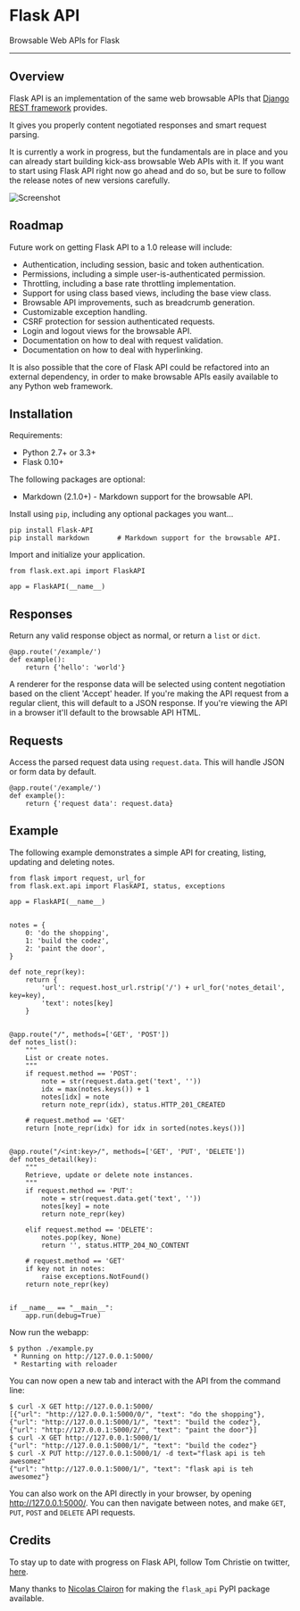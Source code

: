 # Flask API

Browsable Web APIs for Flask

---

## Overview

Flask API is an implementation of the same web browsable APIs that [Django REST framework][django-rest-framework] provides.

It gives you properly content negotiated responses and smart request parsing.

It is currently a work in progress, but the fundamentals are in place and you can already start building kick-ass browsable Web APIs with it.  If you want to start using Flask API right now go ahead and do so, but be sure to follow the release notes of new versions carefully.

![Screenshot](screenshot.png)

## Roadmap

Future work on getting Flask API to a 1.0 release will include:

* Authentication, including session, basic and token authentication.
* Permissions, including a simple user-is-authenticated permission.
* Throttling, including a base rate throttling implementation.
* Support for using class based views, including the base view class.
* Browsable API improvements, such as breadcrumb generation.
* Customizable exception handling.
* CSRF protection for session authenticated requests.
* Login and logout views for the browsable API.
* Documentation on how to deal with request validation.
* Documentation on how to deal with hyperlinking.

It is also possible that the core of Flask API could be refactored into an external dependency, in order to make browsable APIs easily available to any Python web framework.

## Installation

Requirements:

* Python 2.7+ or 3.3+
* Flask 0.10+

The following packages are optional:

* Markdown (2.1.0+) - Markdown support for the browsable API.

Install using `pip`,  including any optional packages you want...

    pip install Flask-API
    pip install markdown       # Markdown support for the browsable API.

Import and initialize your application.

    from flask.ext.api import FlaskAPI

    app = FlaskAPI(__name__)

## Responses

Return any valid response object as normal, or return a `list` or `dict`.

    @app.route('/example/')
    def example():
        return {'hello': 'world'}

A renderer for the response data will be selected using content negotiation based on the client 'Accept' header. If you're making the API request from a regular client, this will default to a JSON response. If you're viewing the API in a browser it'll default to the browsable API HTML. 

## Requests

Access the parsed request data using `request.data`.  This will handle JSON or form data by default.

    @app.route('/example/')
    def example():
        return {'request data': request.data}

## Example

The following example demonstrates a simple API for creating, listing, updating and deleting notes.

	from flask import request, url_for
	from flask.ext.api import FlaskAPI, status, exceptions
	
	app = FlaskAPI(__name__)
	
	
	notes = {
	    0: 'do the shopping',
	    1: 'build the codez',
	    2: 'paint the door',
	}
	
	def note_repr(key):
	    return {
	        'url': request.host_url.rstrip('/') + url_for('notes_detail', key=key),
	        'text': notes[key]
	    }
	
	
	@app.route("/", methods=['GET', 'POST'])
	def notes_list():
	    """
	    List or create notes.
	    """
	    if request.method == 'POST':
	        note = str(request.data.get('text', ''))
	        idx = max(notes.keys()) + 1
	        notes[idx] = note
	        return note_repr(idx), status.HTTP_201_CREATED
	
	    # request.method == 'GET'
	    return [note_repr(idx) for idx in sorted(notes.keys())]
	
	
	@app.route("/<int:key>/", methods=['GET', 'PUT', 'DELETE'])
	def notes_detail(key):
	    """
	    Retrieve, update or delete note instances.
	    """
	    if request.method == 'PUT':
	        note = str(request.data.get('text', ''))
	        notes[key] = note
	        return note_repr(key)
	
	    elif request.method == 'DELETE':
	        notes.pop(key, None)
	        return '', status.HTTP_204_NO_CONTENT
	
	    # request.method == 'GET'
	    if key not in notes:
	        raise exceptions.NotFound()
	    return note_repr(key)
	
	
	if __name__ == "__main__":
	    app.run(debug=True)

Now run the webapp:

    $ python ./example.py
     * Running on http://127.0.0.1:5000/
     * Restarting with reloader

You can now open a new tab and interact with the API from the command line:

    $ curl -X GET http://127.0.0.1:5000/
    [{"url": "http://127.0.0.1:5000/0/", "text": "do the shopping"}, {"url": "http://127.0.0.1:5000/1/", "text": "build the codez"}, {"url": "http://127.0.0.1:5000/2/", "text": "paint the door"}]
    $ curl -X GET http://127.0.0.1:5000/1/
    {"url": "http://127.0.0.1:5000/1/", "text": "build the codez"}
    $ curl -X PUT http://127.0.0.1:5000/1/ -d text="flask api is teh awesomez"
    {"url": "http://127.0.0.1:5000/1/", "text": "flask api is teh awesomez"}

You can also work on the API directly in your browser, by opening <http://127.0.0.1:5000/>.  You can then navigate between notes, and make `GET`, `PUT`, `POST` and `DELETE` API requests.

## Credits

To stay up to date with progress on Flask API, follow Tom Christie on twitter, [here][tomchristie].

Many thanks to [Nicolas Clairon][nicolas-clarion] for making the `flask_api` PyPI package available.

[travis-image]: https://travis-ci.org/tomchristie/flask-api.png?branch=master
[travis-link]: https://travis-ci.org/tomchristie/flask-api
[coveralls-image]: https://coveralls.io/repos/tomchristie/flask-api/badge.png?branch=master
[coveralls-link]: https://coveralls.io/r/tomchristie/flask-api?branch=master
[django-rest-framework]: http://www.django-rest-framework.org
[tomchristie]: https://twitter.com/_tomchristie
[nicolas-clarion]: https://github.com/namlook/
